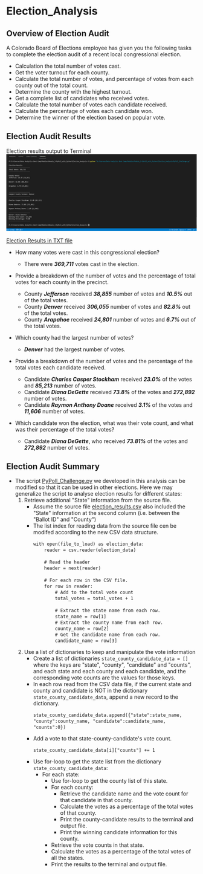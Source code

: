 # Election_Analysis

## Overview of Election Audit
A Colorado Board of Elections employee has given you the following tasks to complete the election audit of a recent local congressional election.

- Calculation the total number of votes cast.
- Get the voter turnout for each county.
- Calculate the total number of votes, and percentage of votes from each county out of the total count.
- Determine the county with the highest turnout.
- Get a complete list of candidates who received votes.
- Calculate the total number of votes each candidate received.
- Calculate the percentage of votes each candidate won.
- Determine the winner of the election based on popular vote.


## Election Audit Results
Election results output to Terminal
![Election Results from Terminal](analysis/election_results_terminal.png)

[Election Results in TXT file](analysis/election_results.txt)

- How many votes were cast in this congressional election?
    - There were **_369,711_** votes cast in the election.

- Provide a breakdown of the number of votes and the percentage of total votes for each county in the precinct.
    - County **_Jefferson_** received **_38,855_** number of votes and **_10.5%_** out of the total votes.
    - County **_Denver_** received **_306,055_** number of votes and **_82.8%_** out of the total votes.
    - County **_Arapahoe_** received **_24,801_** number of votes and **_6.7%_** out of the total votes.

- Which county had the largest number of votes?
    - **_Denver_** had the largest number of votes.

- Provide a breakdown of the number of votes and the percentage of the total votes each candidate received.
    - Candidate **_Charles Casper Stockham_** received **_23.0%_** of the votes and **_85,213_** number of votes.
    - Candidate **_Diana DeGette_** received **_73.8%_** of the votes and **_272,892_** number of votes.
    - Candidate **_Raymon Anthony Doane_** received **_3.1%_** of the votes and **_11,606_** number of votes.

- Which candidate won the election, what was their vote count, and what was their percentage of the total votes?
    - Candidate **_Diana DeGette_**, who received **_73.81%_** of the votes and **_272,892_** number of votes.


## Election Audit Summary
- The script [PyPoll_Challenge.py](PyPoll_Challenge.py) we developed in this analysis can be modified so that it can be used in other elections. Here we may generalize the script to analyse election results for different states:
    1. Retrieve additional "State" information from the source file.
        - Assume the source file [election_results.csv](Resources/election_results.csv) also included the "State" information at the second column (i.e. between the "Ballot ID" and "County")
        - The list index for reading data from the source file cen be modifed according to the new CSV data structure.
            ```
            with open(file_to_load) as election_data:
                reader = csv.reader(election_data)

                # Read the header
                header = next(reader)

                # For each row in the CSV file.
                for row in reader:
                    # Add to the total vote count
                    total_votes = total_votes + 1

                    # Extract the state name from each row.
                    state_name = row[1]
                    # Extract the county name from each row.
                    county_name = row[2]
                    # Get the candidate name from each row.
                    candidate_name = row[3]
            ```
    2. Use a list of dictionaries to keep and manipulate the vote information
        - Create a list of dictionaries `state_county_candidate_data = []` where the keys are "state", "county", "candidate" and "counts", and each state and each county and each candidate, and the corresponding vote counts are the values for those keys.
        - In each row read from the CSV data file, if the current state and county and candidate is NOT in the dictionary `state_county_candidate_data`, append a new record to the dictionary.
            ```
            state_county_candidate_data.append({"state":state_name, "county":county_name, "candidate":candidate_name, "counts":0})
            ```
        - Add a vote to that state-county-candidate's vote count.
            ```
            state_county_candidate_data[i]["counts"] += 1
            ```
        -  Use for-loop to get the state list from the dictionary `state_county_candidate_data`:
            -  For each state:
                -  Use for-loop to get the county list of this state.
                -  For each county:
                    -  Retrieve the candidate name and the vote count for that candidate in that county.
                    -  Calculate the votes as a percentage of the total votes of that county.
                    -  Print the county-candidate results to the terminal and output file.
                    -  Print the winning candidate information for this county.
                -  Retrieve the vote counts in that state.
                -  Calculate the votes as a percentage of the total votes of all the states.
                -  Print the results to the terminal and output file.

